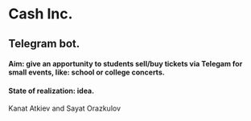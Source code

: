 # Cash Inc.
## Telegram bot. 
#### Aim: give an apportunity to students sell/buy tickets via Telegam for small events, like: school or college concerts.
#### State of realization: idea.

Kanat Atkiev and Sayat Orazkulov
